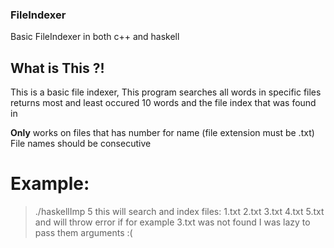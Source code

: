 ### FileIndexer
Basic FileIndexer in both c++ and haskell

## What is This ?!
This is a basic file indexer,
This program searches all words in specific files
returns most and least occured 10 words and the file index that was found in

**Only** works on files that has number for name (file extension must be .txt)
File names should be consecutive

# Example:
> ./haskellImp 5
this will search and index files:
> 1.txt
> 2.txt
> 3.txt
> 4.txt
> 5.txt
and will throw error if for example 3.txt was not found
I was lazy to pass them arguments :(
